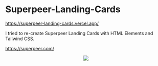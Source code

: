 # Superpeer-Landing-Cards
https://superpeer-landing-cards.vercel.app/

I tried to re-create Superpeer Landing Cards with HTML Elements and Tailwind CSS.

https://superpeer.com/

<div align="center">
<img src="https://s4.gifyu.com/images/superpeer-landing-cards-ez.gif">
</div>
